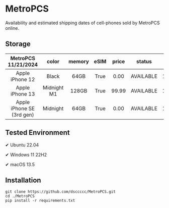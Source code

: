 # MetroPCS
Availability and estimated shipping dates of cell-phones sold by MetroPCS online.
## Storage
|MetroPCS 11/21/2024|color|memory|eSIM|price|status|shipping from|shipping to|
|:--:|:--:|:--:|:--:|:--:|:--:|:--:|:--:|
|Apple iPhone 12|Black|64GB|True|0.00|AVAILABLE|11/20/2024|11/25/2024|
|Apple iPhone 13|Midnight M1|128GB|True|99.99|AVAILABLE|11/20/2024|11/25/2024|
|Apple iPhone SE (3rd gen)|Midnight|64GB|True|0.00|AVAILABLE|11/20/2024|11/25/2024|

## Tested Environment
✔ Ubuntu 22.04

✔ Windows 11 22H2

✔ macOS 13.5
## Installation
```
git clone https://github.com/dsccccc/MetroPCS.git
cd ./MetroPCS
pip install -r requirements.txt
```
